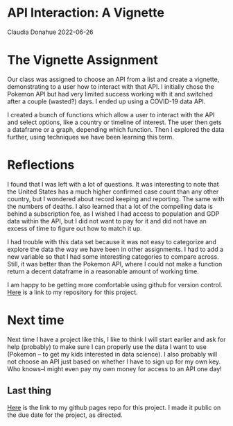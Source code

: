 API Interaction: A Vignette
================
Claudia Donahue
2022-06-26

# The Vignette Assignment

Our class was assigned to choose an API from a list and create a
vignette, demonstrating to a user how to interact with that API. I
initially chose the Pokemon API but had very limited success working
with it and switched after a couple (wasted?) days. I ended up using a
COVID-19 data API.

I created a bunch of functions which allow a user to interact with the
API and select options, like a country or timeline of interest. The user
then gets a dataframe or a graph, depending which function. Then I
explored the data further, using techniques we have been learning this
term.

# Reflections

I found that I was left with a lot of questions. It was interesting to
note that the United States has a much higher confirmed case count than
any other country, but I wondered about record keeping and reporting.
The same with the numbers of deaths. I also learned that a lot of the
compelling data is behind a subscription fee, as I wished I had access
to population and GDP data within the API, but I did not want to pay for
it and did not have an excess of time to figure out how to match it up.

I had trouble with this data set because it was not easy to categorize
and explore the data the way we have been in other assignments. I had to
add a new variable so that I had some interesting categories to compare
across. Still, it was better than the Pokemon API, where I could not
make a function return a decent dataframe in a reasonable amount of
working time.

I am happy to be getting more comfortable using github for version
control. [Here](https://github.com/cdonahu/ST558-project-1) is a link to
my repository for this project.

# Next time

Next time I have a project like this, I like to think I will start
earlier and ask for help (probably) to make sure I can properly use the
data I want to use (Pokemon – to get my kids interested in data
science). I also probably will not choose an API just based on whether I
have to sign up for my own key. Who knows–I might even pay my own money
for access to an API one day!

## Last thing

[Here](https://cdonahu.github.io/ST558-project-1/) is the link to my
github pages repo for this project. I made it public on the due date for
the project, as directed.

